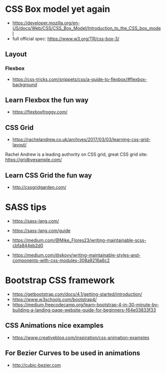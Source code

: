 # CSS Box model yet again

* https://developer.mozilla.org/en-US/docs/Web/CSS/CSS_Box_Model/Introduction_to_the_CSS_box_model
* full official spec: https://www.w3.org/TR/css-box-3/

## Layout

### Flexbox

* https://css-tricks.com/snippets/css/a-guide-to-flexbox/#flexbox-background
## Learn Flexbox the fun way
* https://flexboxfroggy.com/

## CSS Grid


* https://rachelandrew.co.uk/archives/2017/03/03/learning-css-grid-layout/

Rachel Andrew is a leading authority on CSS grid, great CSS grid site:
https://gridbyexample.com/

## Learn CSS Grid the fun way
* http://cssgridgarden.com/






# SASS tips

* https://sass-lang.com/
* https://sass-lang.com/guide

* https://medium.com/@Mike_Flores23/writing-maintainable-scss-cbfa844eb2d0
* https://medium.com/@skovy/writing-maintainable-styles-and-components-with-css-modules-308a9216a6c2


# Bootstrap CSS framework 

* https://getbootstrap.com/docs/4.1/getting-started/introduction/
* https://www.w3schools.com/bootstrap4/
* https://medium.freecodecamp.org/learn-bootstrap-4-in-30-minute-by-building-a-landing-page-website-guide-for-beginners-f64e03833f33


## CSS Animations nice examples

* https://www.creativebloq.com/inspiration/css-animation-examples

## For Bezier Curves to be used in animations

* http://cubic-bezier.com


